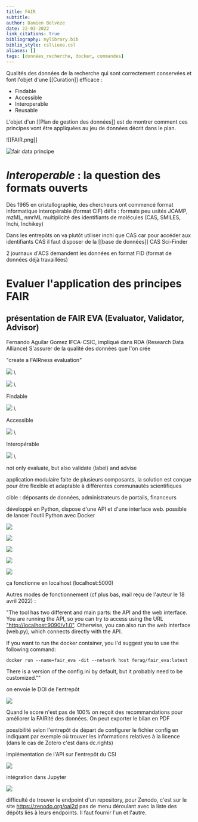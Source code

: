 ```yaml
---
title: FAIR
subtitle:
author: Damien Belvèze
date: 22-03-2022
link_citations: true
bibliography: mylibrary.bib
biblio_style: csl\ieee.csl
aliases: []
tags: [données_recherche, docker, commandes]
---
```



Qualités des données de la recherche qui sont correctement conservées et font l'objet d'une [[Curation]] efficace : 

- Findable
- Accessible
- Interoperable
- Reusable

L'objet d'un [[Plan de gestion des données]] est de montrer comment ces principes vont être appliquées au jeu de données décrit dans le plan.

![[FAIR.png]]

![fair data principe](FAIR1.jpg)

# *Interoperable* : la question des formats ouverts

Dès 1965 en cristallographie, des chercheurs ont commencé 
format informatique interopérable (format CIF)
défis : formats peu usités JCAMP, mzML, nmrML
multiplicité des identifiants de molécules (CAS, SMILES, Inchi, Inchikey)

Dans les entrepôts on va plutôt utiliser inchi que CAS car pour accéder aux identifiants CAS il faut disposer de la [[base de données]] CAS Sci-Finder

2 journaux d'ACS demandent les données en format FID (format de données déjà travaillées)

# Evaluer l'application des principes FAIR

## présentation de FAIR EVA (Evaluator, Validator, Advisor)


Fernando Aguilar Gomez IFCA-CSIC, impliqué dans RDA (Research Data Alliance)
S'assurer de la qualité des données que l'on crée

"create a FAIRness evaluation"

![](CSIC1.png) \

![](CSIC2.png) \

Findable

![](CSIC3.png) \

Accessible

![](CSIC4.png) \

Interopérable

![](CSIC5.png) \

not only evaluate, but also validate (label) and advise

application modulaire faite de plusieurs composants, la solution est conçue pour être flexible et adaptable à différentes communautés scientifiques

cible : déposants de données, administrateurs de portails, financeurs

développé en Python, dispose d'une API et d'une interface web.
possible de lancer l'outil Python avec Docker

![](CSIC6.PNG)

![](CSIC7.PNG)

![](CSIC8.PNG)

![](CSIC9.PNG)

![](CSIC10.PNG)

ça fonctionne en localhost (localhost:5000)

Autres modes de fonctionnement (cf plus bas, mail reçu de l'auteur le 18 avril 2022) : 

"The tool has two different and main parts: the API and the web interface. You are running the API, so you can try to access using the URL ["http://localhost:9090/v1.0"](http://localhost:9090/v1.0). Otherwise, you can also run the web interface (web.py), which connects directly with the API.

If you want to run the docker container, you I'd suggest you to use the following command:

````shell
docker run --name=fair_eva -dit --network host ferag/fair_eva:latest
````

There is a version of the config.ini by default, but it probably need to be customized.""


on envoie le DOI de l'entrepôt

![](CSIC11.PNG)

Quand le score n'est pas de 100% on reçoit des recommandations pour améliorer la FAIRité des données. 
On peut exporter le bilan en PDF

possibilité selon l'entrepôt de départ de configurer le fichier config en indiquant par exemple où trouver les informations relatives à la licence (dans le cas de Zotero c'est dans dc.rights)

implémentation de l'API sur l'entrepôt du CSI

![](CSIC12.PNG)

intégration dans Jupyter

![](CSIC13.PNG)

difficulté de trouver le endpoint d'un repository, pour Zenodo, c'est sur le site https://zenodo.org/oai2d
pas de menu déroulant avec la liste des dépôts liés à leurs endpoints. Il faut fournir l'un et l'autre. 






